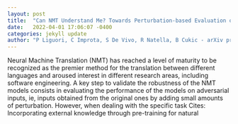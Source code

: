 ```yaml
---
layout: post
title:  "Can NMT Understand Me? Towards Perturbation-based Evaluation of NMT Models for Code Generation"
date:   2022-04-01 17:06:07 -0400
categories: jekyll update
author: "P Liguori, C Improta, S De Vivo, R Natella, B Cukic - arXiv preprint arXiv , 2022"
---
```

Neural Machine Translation (NMT) has reached a level of maturity to be recognized as the premier method for the translation between different languages and aroused interest in different research areas, including software engineering. A key step to validate the robustness of the NMT models consists in evaluating the performance of the models on adversarial inputs, ie, inputs obtained from the original ones by adding small amounts of perturbation. However, when dealing with the specific task Cites: Incorporating external knowledge through pre-training for natural